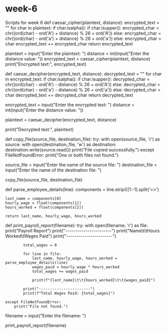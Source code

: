 # week-6
Scripts for week 6
def caesar_cipher(plaintext, distance):
    encrypted_text = ""
    for char in plaintext:
        if char.isalpha():
            if char.isupper():
                encrypted_char = chr((ord(char) - ord('A') + distance) % 26 + ord('A'))
            else:
                encrypted_char = chr((ord(char) - ord('a') + distance) % 26 + ord('a'))
        else:
            encrypted_char = char
        encrypted_text += encrypted_char
    return encrypted_text

plaintext = input("Enter the plaintext: ")
distance = int(input("Enter the distance value: "))
encrypted_text = caesar_cipher(plaintext, distance)
print("Encrypted text:", encrypted_text)

def caesar_decipher(encrypted_text, distance):
    decrypted_text = ""
    for char in encrypted_text:
        if char.isalpha():
            if char.isupper():
                decrypted_char = chr((ord(char) - ord('A') - distance) % 26 + ord('A'))
            else:
                decrypted_char = chr((ord(char) - ord('a') - distance) % 26 + ord('a'))
        else:
            decrypted_char = char
        decrypted_text += decrypted_char
    return decrypted_text

encrypted_text = input("Enter the encrypted text: ")
distance = int(input("Enter the distance value: "))

plaintext = caesar_decipher(encrypted_text, distance)

print("Decrypted text:", plaintext)

def copy_file(source_file, destination_file):
    try:
        with open(source_file, 'r') as source:
            with open(destination_file, 'w') as destination:
                destination.write(source.read())
        print("File copied successfully.")
    except FileNotFoundError:
        print("One or both files not found.")

source_file = input("Enter the name of the source file: ")
destination_file = input("Enter the name of the destination file: ")

copy_file(source_file, destination_file)

def parse_employee_details(line):
    components = line.strip()[1:-1].split('<>')
    
    last_name = components[0]
    hourly_wage = float(components[1])
    hours_worked = float(components[2])
    
    return last_name, hourly_wage, hours_worked

def print_payroll_report(filename):
    try:
        with open(filename, 'r') as file:
            print("Payroll Report")
            print("-----------------------")
            print("Name\t\tHours Worked\tWages Paid")
            print("-----------------------")
            
            total_wages = 0
            
            for line in file:
                last_name, hourly_wage, hours_worked = parse_employee_details(line)
                wages_paid = hourly_wage * hours_worked
                total_wages += wages_paid
                
                print(f"{last_name}\t\t{hours_worked}\t\t{wages_paid}")
            
            print("-----------------------")
            print(f"Total Wages Paid: {total_wages}")
            
    except FileNotFoundError:
        print("File not found.")

filename = input("Enter the filename: ")

print_payroll_report(filename)
